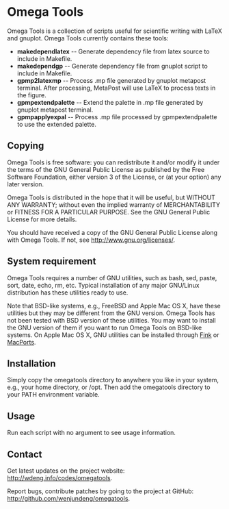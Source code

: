 Omega Tools
===========

Omega Tools is a collection of scripts useful for scientific writing with LaTeX
and gnuplot.  Omega Tools currently contains these tools:

+ **makedependlatex** -- Generate dependency file from latex source to include
in Makefile.
+ **makedependgp** -- Generate dependency file from gnuplot script to include
in Makefile.
+ **gpmp2latexmp** -- Process .mp file generated by gnuplot metapost terminal.
After processing, MetaPost will use LaTeX to process texts in the figure.
+ **gpmpextendpalette** -- Extend the palette in .mp file generated by gnuplot
metapost terminal.
+ **gpmpapplyexpal** -- Process .mp file processed by gpmpextendpalette to use
the extended palette.

Copying
-------

Omega Tools is free software: you can redistribute it and/or modify
it under the terms of the GNU General Public License as published by
the Free Software Foundation, either version 3 of the License, or
(at your option) any later version.

Omega Tools is distributed in the hope that it will be useful,
but WITHOUT ANY WARRANTY; without even the implied warranty of
MERCHANTABILITY or FITNESS FOR A PARTICULAR PURPOSE.  See the
GNU General Public License for more details.

You should have received a copy of the GNU General Public License
along with Omega Tools.  If not, see <http://www.gnu.org/licenses/>.

System requirement
------------------

Omega Tools requires a number of GNU utilities, such as bash, sed, paste, sort,
date, echo, rm, etc.  Typical installation of any major GNU/Linux distribution
has these utilities ready to use.

Note that BSD-like systems, e.g., FreeBSD and Apple Mac OS X, have these
utilities but they may be different from the GNU version.  Omega Tools has not
been tested with BSD version of these utilities.  You may want to install the
GNU version of them if you want to run Omega Tools on BSD-like systems.  On
Apple Mac OS X, GNU utilities can be installed through
[Fink](http://www.finkproject.org/) or [MacPorts](http://www.macports.org/).

Installation
------------

Simply copy the omegatools directory to anywhere you like in your system, e.g.,
your home directory, or /opt.  Then add the omegatools directory to your PATH
environment variable.

Usage
-----

Run each script with no argument to see usage information.

Contact
-------

Get latest updates on the project website:
<http://wdeng.info/codes/omegatools>.

Report bugs, contribute patches by going to the project at GitHub:
<http://github.com/wenjundeng/omegatools>.

